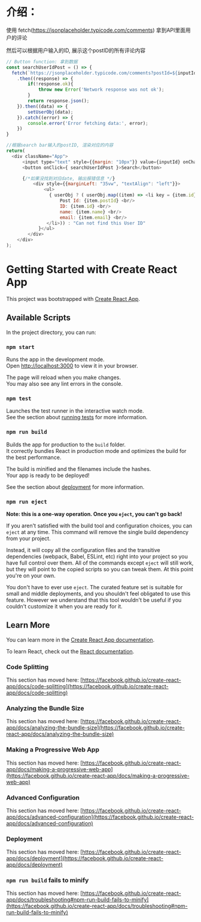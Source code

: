 # 介绍：

使用 fetch(https://jsonplaceholder.typicode.com/comments) 拿到API里面用户的评论

然后可以根据用户输入的ID, 展示这个postID的所有评论内容

```JavaScript
// Button function: 拿到数据
const searchUserIdPost = () => {
  fetch(`https://jsonplaceholder.typicode.com/comments?postId=${inputId}`)
    .then((response) => {
        if(!response.ok){
            throw new Error('Network response was not ok');
        }
        return response.json();
    }).then((data) => {
        setUserObj(data);            
    }).catch((error) => {
        console.error('Error fetching data:', error);        
    })
}

//根据search bar输入的postID, 渲染对应的内容
return(
  <div className="App">
      <input type="text" style={{margin: "10px"}} value={inputId} onChange={handleInput}/>
      <button onClick={ searchUserIdPost }>Search</button>

      {/*如果没找到对应date, 输出报错信息 */}
          <div style={{marginLeft: "35vw", "textAlign": "left"}}>
              <ul>
                { userObj ? ( userObj.map((item) => <li key = {item.id}>
                    Post Id: {item.postId} <br/>
                    ID: {item.id} <br/>
                    name: {item.name} <br/>
                    email: {item.email} <br/>
               </li>)) : "Can not find this User ID"
            }</ul>
        </div>
    </div>
);
```

# Getting Started with Create React App

This project was bootstrapped with [Create React App](https://github.com/facebook/create-react-app).

## Available Scripts

In the project directory, you can run:

### `npm start`

Runs the app in the development mode.\
Open [http://localhost:3000](http://localhost:3000) to view it in your browser.

The page will reload when you make changes.\
You may also see any lint errors in the console.

### `npm test`

Launches the test runner in the interactive watch mode.\
See the section about [running tests](https://facebook.github.io/create-react-app/docs/running-tests) for more information.

### `npm run build`

Builds the app for production to the `build` folder.\
It correctly bundles React in production mode and optimizes the build for the best performance.

The build is minified and the filenames include the hashes.\
Your app is ready to be deployed!

See the section about [deployment](https://facebook.github.io/create-react-app/docs/deployment) for more information.

### `npm run eject`

**Note: this is a one-way operation. Once you `eject`, you can't go back!**

If you aren't satisfied with the build tool and configuration choices, you can `eject` at any time. This command will remove the single build dependency from your project.

Instead, it will copy all the configuration files and the transitive dependencies (webpack, Babel, ESLint, etc) right into your project so you have full control over them. All of the commands except `eject` will still work, but they will point to the copied scripts so you can tweak them. At this point you're on your own.

You don't have to ever use `eject`. The curated feature set is suitable for small and middle deployments, and you shouldn't feel obligated to use this feature. However we understand that this tool wouldn't be useful if you couldn't customize it when you are ready for it.

## Learn More

You can learn more in the [Create React App documentation](https://facebook.github.io/create-react-app/docs/getting-started).

To learn React, check out the [React documentation](https://reactjs.org/).

### Code Splitting

This section has moved here: [https://facebook.github.io/create-react-app/docs/code-splitting](https://facebook.github.io/create-react-app/docs/code-splitting)

### Analyzing the Bundle Size

This section has moved here: [https://facebook.github.io/create-react-app/docs/analyzing-the-bundle-size](https://facebook.github.io/create-react-app/docs/analyzing-the-bundle-size)

### Making a Progressive Web App

This section has moved here: [https://facebook.github.io/create-react-app/docs/making-a-progressive-web-app](https://facebook.github.io/create-react-app/docs/making-a-progressive-web-app)

### Advanced Configuration

This section has moved here: [https://facebook.github.io/create-react-app/docs/advanced-configuration](https://facebook.github.io/create-react-app/docs/advanced-configuration)

### Deployment

This section has moved here: [https://facebook.github.io/create-react-app/docs/deployment](https://facebook.github.io/create-react-app/docs/deployment)

### `npm run build` fails to minify

This section has moved here: [https://facebook.github.io/create-react-app/docs/troubleshooting#npm-run-build-fails-to-minify](https://facebook.github.io/create-react-app/docs/troubleshooting#npm-run-build-fails-to-minify)
